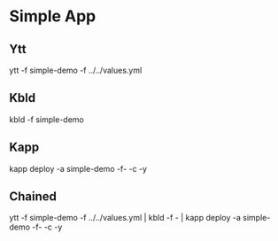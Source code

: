 # Simple App

## Ytt

ytt -f simple-demo -f ../../values.yml

## Kbld

kbld -f simple-demo

## Kapp

kapp deploy -a simple-demo -f- -c -y

## Chained

ytt -f simple-demo -f ../../values.yml | kbld -f - | kapp deploy -a simple-demo -f- -c -y
